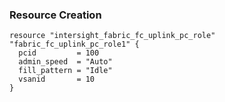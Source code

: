 ### Resource Creation

```hcl
resource "intersight_fabric_fc_uplink_pc_role" "fabric_fc_uplink_pc_role1" {
  pcid         = 100
  admin_speed  = "Auto"
  fill_pattern = "Idle"
  vsanid       = 10
}
```